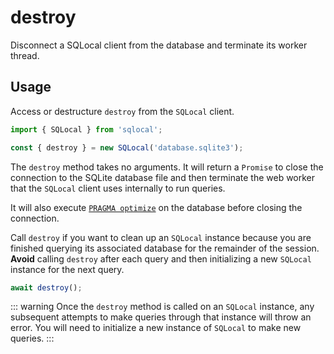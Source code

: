 # destroy

Disconnect a SQLocal client from the database and terminate its worker thread.

## Usage

Access or destructure `destroy` from the `SQLocal` client.

```javascript
import { SQLocal } from 'sqlocal';

const { destroy } = new SQLocal('database.sqlite3');
```

<!-- @include: ../.partials/initialization-note.md -->

The `destroy` method takes no arguments. It will return a `Promise` to close the connection to the SQLite database file and then terminate the web worker that the `SQLocal` client uses internally to run queries.

It will also execute [`PRAGMA optimize`](https://www.sqlite.org/pragma.html#pragma_optimize) on the database before closing the connection.

Call `destroy` if you want to clean up an `SQLocal` instance because you are finished querying its associated database for the remainder of the session. **Avoid** calling `destroy` after each query and then initializing a new `SQLocal` instance for the next query.

```javascript
await destroy();
```

::: warning
Once the `destroy` method is called on an `SQLocal` instance, any subsequent attempts to make queries through that instance will throw an error. You will need to initialize a new instance of `SQLocal` to make new queries.
:::
